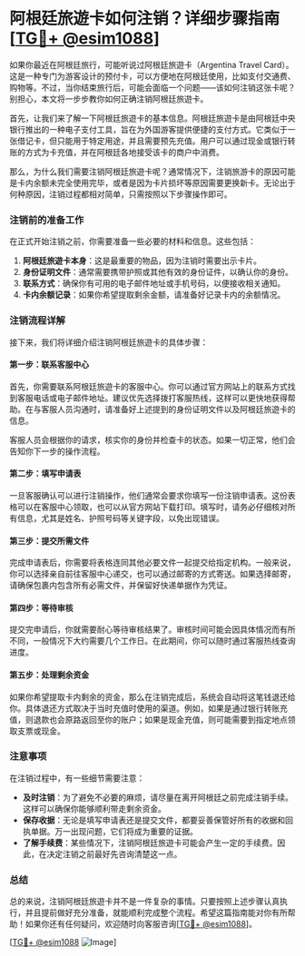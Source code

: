 # 阿根廷旅遊卡如何注销？详细步骤指南[[TG💪+ @esim1088](https://t.me/s/esim1088)]

如果你最近在阿根廷旅行，可能听说过阿根廷旅遊卡（Argentina Travel Card）。这是一种专门为游客设计的预付卡，可以方便地在阿根廷使用，比如支付交通费、购物等。不过，当你结束旅行后，可能会面临一个问题——该如何注销这张卡呢？别担心，本文将一步步教你如何正确注销阿根廷旅遊卡。

首先，让我们来了解一下阿根廷旅遊卡的基本信息。阿根廷旅遊卡是由阿根廷中央银行推出的一种电子支付工具，旨在为外国游客提供便捷的支付方式。它类似于一张借记卡，但只能用于特定用途，并且需要预先充值。用户可以通过现金或银行转账的方式为卡充值，并在阿根廷各地接受该卡的商户中消费。

那么，为什么我们需要注销阿根廷旅遊卡呢？通常情况下，注销旅游卡的原因可能是卡内余额未完全使用完毕，或者是因为卡片损坏等原因需要更换新卡。无论出于何种原因，注销过程都相对简单，只需按照以下步骤操作即可。

### 注销前的准备工作

在正式开始注销之前，你需要准备一些必要的材料和信息。这些包括：

1. **阿根廷旅遊卡本身**：这是最重要的物品，因为注销时需要出示卡片。
2. **身份证明文件**：通常需要携带护照或其他有效的身份证件，以确认你的身份。
3. **联系方式**：确保你有可用的电子邮件地址或手机号码，以便接收相关通知。
4. **卡内余额记录**：如果你希望提取剩余金额，请准备好记录卡内的余额情况。

### 注销流程详解

接下来，我们将详细介绍注销阿根廷旅遊卡的具体步骤：

#### 第一步：联系客服中心
首先，你需要联系阿根廷旅遊卡的客服中心。你可以通过官方网站上的联系方式找到客服电话或电子邮件地址。建议优先选择拨打客服热线，这样可以更快地获得帮助。在与客服人员沟通时，请准备好上述提到的身份证明文件以及阿根廷旅遊卡的信息。

客服人员会根据你的请求，核实你的身份并检查卡的状态。如果一切正常，他们会告知你下一步的操作流程。

#### 第二步：填写申请表
一旦客服确认可以进行注销操作，他们通常会要求你填写一份注销申请表。这份表格可以在客服中心领取，也可以从官方网站下载打印。填写时，请务必仔细核对所有信息，尤其是姓名、护照号码等关键字段，以免出现错误。

#### 第三步：提交所需文件
完成申请表后，你需要将表格连同其他必要文件一起提交给指定机构。一般来说，你可以选择亲自前往客服中心递交，也可以通过邮寄的方式寄送。如果选择邮寄，请确保包裹内包含所有必需文件，并保留好快递单据作为凭证。

#### 第四步：等待审核
提交完申请后，你就需要耐心等待审核结果了。审核时间可能会因具体情况而有所不同，一般情况下大约需要几个工作日。在此期间，你可以随时通过客服热线查询进度。

#### 第五步：处理剩余资金
如果你希望提取卡内剩余的资金，那么在注销完成后，系统会自动将这笔钱退还给你。具体退还方式取决于当时充值时使用的渠道。例如，如果是通过银行转账充值，则退款也会原路返回至你的账户；如果是现金充值，则可能需要到指定地点领取支票或现金。

### 注意事项

在注销过程中，有一些细节需要注意：

- **及时注销**：为了避免不必要的麻烦，请尽量在离开阿根廷之前完成注销手续。这样可以确保你能够顺利带走剩余资金。
- **保存收据**：无论是填写申请表还是提交文件，都要妥善保管好所有的收据和回执单据。万一出现问题，它们将成为重要的证据。
- **了解手续费**：某些情况下，注销阿根廷旅遊卡可能会产生一定的手续费。因此，在决定注销之前最好先咨询清楚这一点。

### 总结

总的来说，注销阿根廷旅遊卡并不是一件复杂的事情。只要按照上述步骤认真执行，并且提前做好充分准备，就能顺利完成整个流程。希望这篇指南能对你有所帮助！如果你还有任何疑问，欢迎随时向客服咨询[[TG💪+ @esim1088](https://t.me/s/esim1088)]。

[[TG💪+ @esim1088](https://t.me/s/esim1088) ![Image](https://i.postimg.cc/4NQfJmqS/Snipaste-2025-05-13-00-14-12.png)]